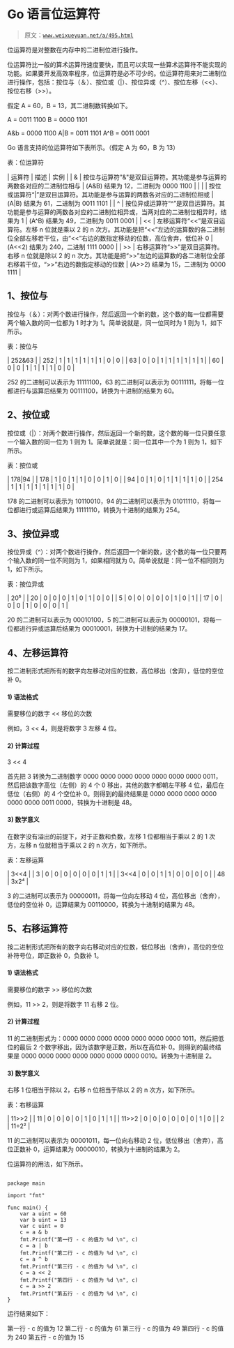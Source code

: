 # Go 语言位运算符

> 原文：[`www.weixueyuan.net/a/495.html`](http://www.weixueyuan.net/a/495.html)

位运算符是对整数在内存中的二进制位进行操作。

位运算符比一般的算术运算符速度要快，而且可以实现一些算术运算符不能实现的功能。如果要开发高效率程序，位运算符是必不可少的。位运算符用来对二进制位进行操作，包括：按位与（＆）、按位或（|）、按位异或（^）、按位左移（<<）、按位右移（>>）。

假定 A = 60，B = 13，其二进制数转换如下。

A = 0011 1100
B = 0000 1101

A&b = 0000 1100
A|B = 0011 1101
A^B = 0011 0001

Go 语言支持的位运算符如下表所示。（假定 A 为 60，B 为 13）

表：位运算符

| 运算符 | 描述 | 实例 |
| & | 按位与运算符"&"是双目运算符。其功能是参与运算的两数各对应的二进制位相与 | (A&B) 结果为 12，二进制为 0000 1100 |
| &#124; | 按位或运算符“&#124;”是双目运算符。其功能是参与运算的两数各对应的二进制位相或 | (A&#124;B) 结果为 61，二进制为 0011 1101 |
| ^ | 按位异或运算符“^”是双目运算符。其功能是参与运算的两数各对应的二进制位相异或，当两对应的二进制位相异时，结果为 1 | (A^B) 结果为 49，二进制为 0011 0001 |
| << | 左移运算符“<<”是双目运算符。左移 n 位就是乘以 2 的 n 次方。其功能是把“<<”左边的运算数的各二进制位全部左移若干位，由“<<”右边的数指定移动的位数，高位舍弃，低位补 0 | (A<<2) 结果为 240，二进制 1111 0000 |
| >> | 右移运算符“>>”是双目运算符。右移 n 位就是除以 2 的 n 次方。其功能是把“>>”左边的运算数的各二进制位全部右移若干位，“>>”右边的数指定移动的位数 | (A>>2) 结果为 15，二进制为 0000 1111 |

## 1、按位与

按位与（＆）：对两个数进行操作，然后返回一个新的数，这个数的每一位都需要两个输入数的同一位都为 1 时才为 1。简单说就是，同一位同时为 1 则为 1，如下所示。

表：按位与

| 252&63 |
| 252 | 1 | 1 | 1 | 1 | 1 | 1 | 0 | 0 |
| 63 | 0 | 0 | 1 | 1 | 1 | 1 | 1 | 1 |
| 60 | 0 | 0 | 1 | 1 | 1 | 1 | 0 | 0 |

252 的二进制可以表示为 11111100，63 的二进制可以表示为 00111111，将每一位都进行与运算后结果为 00111100，转换为十进制的结果为 60。

## 2、按位或

按位或（|）：对两个数进行操作，然后返回一个新的数，这个数的每一位只要任意一个输入数的同一位为 1 则为 1。简单说就是：同一位其中一个为 1 则为 1，如下所示。

表：按位或

| 178&#124;94 |
| 178 | 1 | 0 | 1 | 1 | 0 | 0 | 1 | 0 |
| 94 | 0 | 1 | 0 | 1 | 1 | 1 | 1 | 0 |
| 254 | 1 | 1 | 1 | 1 | 1 | 1 | 1 | 0 |

178 的二进制可以表示为 10110010，94 的二进制可以表示为 01011110，将每一位都进行或运算后结果为 11111110，转换为十进制的结果为 254。

## 3、按位异或

按位异或（^）：对两个数进行操作，然后返回一个新的数，这个数的每一位只要两个输入数的同一位不同则为 1，如果相同就为 0。简单说就是：同一位不相同则为 1，如下所示。

表：按位异或

| 20⁵ |
| 20 | 0 | 0 | 0 | 1 | 0 | 1 | 0 | 0 |
| 5 | 0 | 0 | 0 | 0 | 0 | 1 | 0 | 1 |
| 17 | 0 | 0 | 0 | 1 | 0 | 0 | 0 | 1 |

20 的二进制可以表示为 00010100，5 的二进制可以表示为 00000101，将每一位都进行异或运算后结果为 00010001，转换为十进制的结果为 17。

## 4、左移运算符

按二进制形式把所有的数字向左移动对应的位数，高位移出（舍弃），低位的空位补 0。

#### 1) 语法格式

需要移位的数字 << 移位的次数

例如，3 << 4，则是将数字 3 左移 4 位。

#### 2) 计算过程

3 << 4

首先把 3 转换为二进制数字 0000 0000 0000 0000 0000 0000 0000 0011，然后把该数字高位（左侧）的 4 个 0 移出，其他的数字都朝左平移 4 位，最后在低位（右侧）的 4 个空位补 0。则得到的最终结果是 0000 0000 0000 0000 0000 0000 0011 0000，转换为十进制是 48。

#### 3) 数学意义

在数字没有溢出的前提下，对于正数和负数，左移 1 位都相当于乘以 2 的 1 次方，左移 n 位就相当于乘以 2 的 n 次方，如下所示。

表：左移运算

| 3<<4 |
| 3 | 0 | 0 | 0 | 0 | 0 | 0 | 1 | 1 |
| 3<<4 | 0 | 0 | 1 | 1 | 0 | 0 | 0 | 0 |
| 48 | 3x2⁴ |

3 的二进制可以表示为 00000011，将每一位向左移动 4 位，高位移出（舍弃），低位的空位补 0，运算结果为 00110000，转换为十进制的结果为 48。

## 5、右移运算符

按二进制形式把所有的数字向右移动对应的位数，低位移出（舍弃），高位的空位补符号位，即正数补 0，负数补 1。

#### 1) 语法格式

需要移位的数字 >> 移位的次数

例如，11 >> 2，则是将数字 11 右移 2 位。

#### 2) 计算过程

11 的二进制形式为：0000 0000 0000 0000 0000 0000 0000 1011，然后把低位的最后 2 个数字移出，因为该数字是正数，所以在高位补 0。则得到的最终结果是 0000 0000 0000 0000 0000 0000 0000 0010。转换为十进制是 2。

#### 3) 数学意义

右移 1 位相当于除以 2，右移 n 位相当于除以 2 的 n 次方，如下所示。

表：右移运算

| 11>>2 |
| 11 | 0 | 0 | 0 | 0 | 1 | 0 | 1 | 1 |
| 11>>2 | 0 | 0 | 0 | 0 | 0 | 0 | 1 | 0 |
| 2 | 11÷2² |

11 的二进制可以表示为 00001011，每一位向右移动 2 位，低位移出（舍弃），高位正数补 0，运算结果为 00000010，转换为十进制的结果为 2。

位运算符的用法，如下所示。

```

package main

import "fmt"

func main() {
    var a uint = 60
    var b uint = 13
    var c uint = 0
    c = a & b
    fmt.Printf("第一行 - c 的值为 %d \n", c)
    c = a | b
    fmt.Printf("第二行 - c 的值为 %d \n", c)
    c = a ^ b
    fmt.Printf("第三行 - c 的值为 %d \n", c)
    c = a << 2
    fmt.Printf("第四行 - c 的值为 %d \n", c)
    c = a >> 2
    fmt.Printf("第五行 - c 的值为 %d \n", c)
}
```

运行结果如下：

第一行 - c 的值为 12
第二行 - c 的值为 61
第三行 - c 的值为 49
第四行 - c 的值为 240
第五行 - c 的值为 15